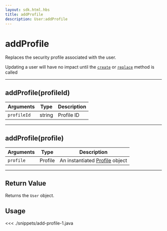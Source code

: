 ```yaml
---
layout: sdk.html.hbs
title: addProfile
description: User:addProfile
---
```


# addProfile

Replaces the security profile associated with the user.

<div class="alert alert-info">
Updating a user will have no impact until the <a href="/sdk/android/3/controllers/user/create/"><code>create</code></a> or <a href="/sdk/android/3/controllers/user/replace/"><code>replace</code></a> method is called
</div>

---

## addProfile(profileId)

| Arguments   | Type   | Description |
| ----------- | ------ | ----------- |
| `profileId` | string | Profile ID  |

---

## addProfile(profile)

| Arguments | Type    | Description                                                            |
| --------- | ------- | ---------------------------------------------------------------------- |
| `profile` | Profile | An instantiated [Profile](/sdk/android/3/controllers/profile//) object |

---

## Return Value

Returns the `User` object.

## Usage

<<< ./snippets/add-profile-1.java
